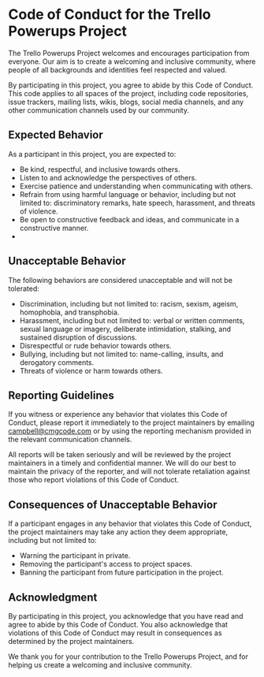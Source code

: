 # Code of Conduct for the Trello Powerups Project
The Trello Powerups Project welcomes and encourages participation from everyone. Our aim is to create a welcoming and inclusive community, where people of all backgrounds and identities feel respected and valued.

By participating in this project, you agree to abide by this Code of Conduct. This code applies to all spaces of the project, including code repositories, issue trackers, mailing lists, wikis, blogs, social media channels, and any other communication channels used by our community.

## Expected Behavior
As a participant in this project, you are expected to:

 * Be kind, respectful, and inclusive towards others.
 * Listen to and acknowledge the perspectives of others.
 * Exercise patience and understanding when communicating with others.
 * Refrain from using harmful language or behavior, including but not limited to: discriminatory remarks, hate speech, harassment, and threats of violence.
 * Be open to constructive feedback and ideas, and communicate in a constructive manner.
 * 
## Unacceptable Behavior
The following behaviors are considered unacceptable and will not be tolerated:

 * Discrimination, including but not limited to: racism, sexism, ageism, homophobia, and transphobia.
 * Harassment, including but not limited to: verbal or written comments, sexual language or imagery, deliberate intimidation, stalking, and sustained disruption of discussions.
 * Disrespectful or rude behavior towards others.
 * Bullying, including but not limited to: name-calling, insults, and derogatory comments.
 * Threats of violence or harm towards others.

## Reporting Guidelines
If you witness or experience any behavior that violates this Code of Conduct, please report it immediately to the project maintainers by emailing [campbell@cmgcode.com](mailto:campbell@cmgcode.com) or by using the reporting mechanism provided in the relevant communication channels.

All reports will be taken seriously and will be reviewed by the project maintainers in a timely and confidential manner. We will do our best to maintain the privacy of the reporter, and will not tolerate retaliation against those who report violations of this Code of Conduct.

## Consequences of Unacceptable Behavior
If a participant engages in any behavior that violates this Code of Conduct, the project maintainers may take any action they deem appropriate, including but not limited to:

 * Warning the participant in private.
 * Removing the participant's access to project spaces.
 * Banning the participant from future participation in the project.

## Acknowledgment
By participating in this project, you acknowledge that you have read and agree to abide by this Code of Conduct. You also acknowledge that violations of this Code of Conduct may result in consequences as determined by the project maintainers.

We thank you for your contribution to the Trello Powerups Project, and for helping us create a welcoming and inclusive community.
